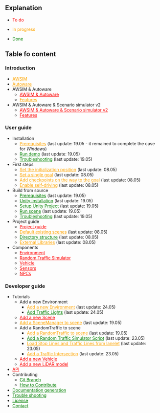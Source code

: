 ## Explanation
- <p style="color:red;">To do</p>
- <p style="color:orange;">In progress</p>
- <p style="color:green;">Done</p>

## Table fo content

### Introduction
- <a href="../Introduction/AWSIM/" style="color:orange;">AWSIM</a>
- <a href="../Introduction/Autoware/" style="color:orange;">Autoware</a>
- AWSIM & Autoware
    - <a href="../Introduction/AWSIMAutoware/" style="color:red;">AWSIM & Autoware</a>
    - <a href="../Introduction/AWSIMAutoware/Features/" style="color:orange;">Features</a>
- AWSIM & Autoware & Scenario simulator v2
    - <a href="../Introduction/AWSIMAutowareScenarioSimulatorV2/" style="color:red;">AWSIM & Autoware & Scenario simulator v2</a>
    - <a href="../Introduction/AWSIMAutowareScenarioSimulatorV2/Features/" style="color:red;">Features</a>

### User guide
- Installation
    - <a href="../UserGuide/Installation/Prerequisites/" style="color:orange;">Prerequisites</a> (last update: 19.05 - it remained to complete the case for *Windows*) <!--D-->
    - <a href="../UserGuide/Installation/RunDemo/" style="color:green;">Run demo</a> (last update: 19.05) <!--D-->
    - <a href="../DeveloperGuide/TroubleShooting/" style="color:green;">Troubleshooting</a> (last update: 19.05) <!--D-->
- First steps
    - <a href="../UserGuide/FirstSteps/SetTheInitializationPosition/" style="color:orange;">Set the initialization position</a> (last update: 08.05) 
    - <a href="../UserGuide/FirstSteps/SetASingleGoal/" style="color:orange;">Set a single goal</a>  (last update: 08.05) 
    - <a href="../UserGuide/FirstSteps/AddCheckpointsOnTheWayToTheGoal/" style="color:orange;">Add checkpoints on the way to the goal</a>  (last update: 08.05) 
    - <a href="../UserGuide/FirstSteps/EnableSelf-driving/" style="color:orange;">Enable self-driving</a>  (last update: 08.05) 
- Build from source
    - <a href="../UserGuide/BuildFromSource/Prerequisites/" style="color:green;">Prerequisites</a> (last update: 19.05) <!--D-->
    - <a href="../UserGuide/BuildFromSource/UnityInstallation/" style="color:green;">Unity installation</a> (last update: 19.05) <!--D-->
    - <a href="../UserGuide/BuildFromSource/SetupUnityProject/" style="color:green;">Setup Unity Project</a> (last update: 19.05) <!--D-->
    - <a href="../UserGuide/BuildFromSource/RunScene/" style="color:green;">Run scene</a> (last update: 19.05) <!--D-->
    - <a href="../DeveloperGuide/TroubleShooting/" style="color:green;">Troubleshooting</a> (last update: 19.05) <!--D-->
- Project guide
    - <a href="../UserGuide/ProjectGuide/" style="color:red;">Project guide</a>
    - <a href="../UserGuide/ProjectGuide/DefaultExistingScenes/" style="color:orange;">Default existing scenes</a> (last update: 08.05) 
    - <a href="../UserGuide/ProjectGuide/DirectoryStructure/" style="color:green;">Directory structure</a>  (last update: 08.05) 
    - <a href="../UserGuide/ProjectGuide/ExternalLibraries/" style="color:orange;">External Libraries</a> (last update: 08.05) 
- Components
    - <a href="../UserGuide/Components/Environment/" style="color:red;">Environment</a>
    - <a href="../UserGuide/Components/RandomTrafficSimulator/" style="color:red;">Random Traffic Simulator</a>
    - <a href="../UserGuide/Components/Vehicle/" style="color:red;">Vehicle</a>
    - <a href="../UserGuide/Components/Sensors/" style="color:red;">Sensors</a>
    - <a href="../UserGuide/Components/NPCs/" style="color:red;">NPCs</a>

### Developer guide
- Tutorials
    - Add a new Environment
        - <a href="../DeveloperGuide/Tutorials/AddANewEnvironment/" style="color:orange;">Add a new Environment</a> (last update: 24.05) <!--M-->
        - <a href="../DeveloperGuide/Tutorials/AddANewEnvironment/AddTrafficLights/" style="color:green;">Add Traffic Lights</a> (last update: 24.05) <!--M-->
    - <a href="../DeveloperGuide/Tutorials/AddANewScene/" style="color:red;">Add a new Scene</a> 
    - <a href="../DeveloperGuide/Tutorials/AddASceneManagerToScene/" style="color:orange;">Add a SceneManager to scene</a> (last update: 19.05) <!--M-->
    - Add a RandomTraffic to scene
        - <a href="../DeveloperGuide/Tutorials/AddARandomTrafficToScene/" style="color:orange;">Add a RandomTraffic to scene</a> (last update: 19.05) <!--M-->
        - <a href="../DeveloperGuide/Tutorials/AddARandomTrafficToScene/AddARandomTrafficSimulatorScript/" style="color:green;">Add a Random Traffic Simulator Script</a> (last update: 23.05) <!--M-->
        - <a href="../DeveloperGuide/Tutorials/AddARandomTrafficToScene/LoadStopLinesAndTrafficLanesFromLanelet/" style="color:orange;">Load Stop Lines and Traffic Lines from lanelet</a> (last update: 23.05) <!--M-->
        - <a href="../DeveloperGuide/Tutorials/AddARandomTrafficToScene/AddATrafficIntersection/" style="color:orange;">Add a Traffic Intersection</a> (last update: 23.05) <!--M-->
    - <a href="../DeveloperGuide/Tutorials/AddANewVehicle/" style="color:red;">Add a new Vehicle</a>
    - <a href="../DeveloperGuide/Tutorials/AddANewLiDARModel/" style="color:red;">Add a new LiDAR model</a>
- <a href="../DeveloperGuide/API/" style="color:red;">API</a>
- Contributing
    - <a href="../DeveloperGuide/Contributing/GitBranch/" style="color:green;">Git Branch</a>
    - <a href="../DeveloperGuide/Contributing/HowToContribute/" style="color:green;">How to Contribute</a>
- <a href="../DeveloperGuide/DocumentationGeneration/" style="color:green;">Documentation generation</a>
- <a href="../DeveloperGuide/TroubleShooting/" style="color:green;">Trouble shooting</a>
- <a href="../License/" style="color:green;">License</a>
- <a href="../Contact/" style="color:green;">Contact</a>
